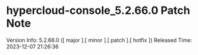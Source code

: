 # hypercloud-console_5.2.66.0 Patch Note

Version Info: 5.2.66.0 ([ major ].[ minor ].[ patch ].[ hotfix ])
Released Time: 2023-12-07 21:26:36


